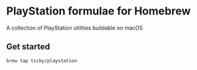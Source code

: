 # PlayStation formulae for Homebrew

A collection of PlayStation utilities buildable on macOS

## Get started

```sh
brew tap ticky/playstation
```
